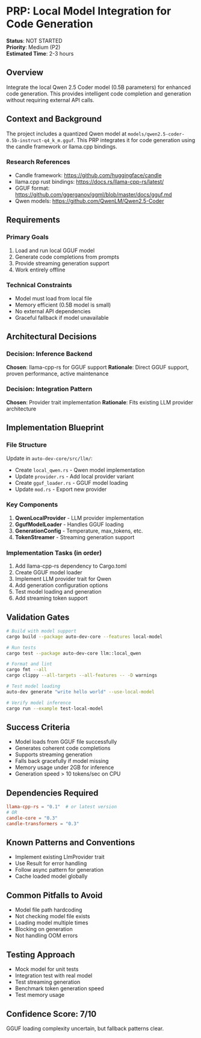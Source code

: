 # PRP: Local Model Integration for Code Generation

**Status**: NOT STARTED  
**Priority**: Medium (P2)  
**Estimated Time**: 2-3 hours

## Overview
Integrate the local Qwen 2.5 Coder model (0.5B parameters) for enhanced code generation. This provides intelligent code completion and generation without requiring external API calls.

## Context and Background
The project includes a quantized Qwen model at `models/qwen2.5-coder-0.5b-instruct-q4_k_m.gguf`. This PRP integrates it for code generation using the candle framework or llama.cpp bindings.

### Research References
- Candle framework: https://github.com/huggingface/candle
- llama.cpp rust bindings: https://docs.rs/llama-cpp-rs/latest/
- GGUF format: https://github.com/ggerganov/ggml/blob/master/docs/gguf.md
- Qwen models: https://github.com/QwenLM/Qwen2.5-Coder

## Requirements

### Primary Goals
1. Load and run local GGUF model
2. Generate code completions from prompts
3. Provide streaming generation support
4. Work entirely offline

### Technical Constraints
- Model must load from local file
- Memory efficient (0.5B model is small)
- No external API dependencies
- Graceful fallback if model unavailable

## Architectural Decisions

### Decision: Inference Backend
**Chosen**: llama-cpp-rs for GGUF support
**Rationale**: Direct GGUF support, proven performance, active maintenance

### Decision: Integration Pattern
**Chosen**: Provider trait implementation
**Rationale**: Fits existing LLM provider architecture

## Implementation Blueprint

### File Structure
Update in `auto-dev-core/src/llm/`:
- Create `local_qwen.rs` - Qwen model implementation
- Update `provider.rs` - Add local provider variant
- Create `gguf_loader.rs` - GGUF model loading
- Update `mod.rs` - Export new provider

### Key Components
1. **QwenLocalProvider** - LLM provider implementation
2. **GgufModelLoader** - Handles GGUF loading
3. **GenerationConfig** - Temperature, max_tokens, etc.
4. **TokenStreamer** - Streaming generation support

### Implementation Tasks (in order)
1. Add llama-cpp-rs dependency to Cargo.toml
2. Create GGUF model loader
3. Implement LLM provider trait for Qwen
4. Add generation configuration options
5. Test model loading and generation
6. Add streaming token support

## Validation Gates

```bash
# Build with model support
cargo build --package auto-dev-core --features local-model

# Run tests
cargo test --package auto-dev-core llm::local_qwen

# Format and lint
cargo fmt --all
cargo clippy --all-targets --all-features -- -D warnings

# Test model loading
auto-dev generate "write hello world" --use-local-model

# Verify model inference
cargo run --example test-local-model
```

## Success Criteria
- Model loads from GGUF file successfully
- Generates coherent code completions
- Supports streaming generation
- Falls back gracefully if model missing
- Memory usage under 2GB for inference
- Generation speed > 10 tokens/sec on CPU

## Dependencies Required
```toml
llama-cpp-rs = "0.1"  # or latest version
# OR
candle-core = "0.3"
candle-transformers = "0.3"
```

## Known Patterns and Conventions
- Implement existing LlmProvider trait
- Use Result for error handling
- Follow async pattern for generation
- Cache loaded model globally

## Common Pitfalls to Avoid
- Model file path hardcoding
- Not checking model file exists
- Loading model multiple times
- Blocking on generation
- Not handling OOM errors

## Testing Approach
- Mock model for unit tests
- Integration test with real model
- Test streaming generation
- Benchmark token generation speed
- Test memory usage

## Confidence Score: 7/10
GGUF loading complexity uncertain, but fallback patterns clear.